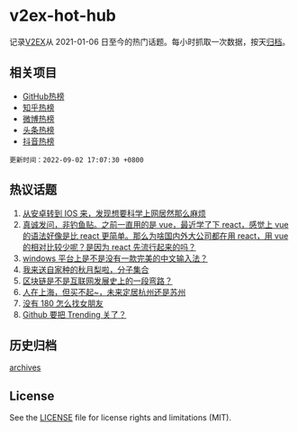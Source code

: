 # v2ex-hot-hub

 记录[V2EX](https://www.v2ex.com/)从 2021-01-06 日至今的热门话题。每小时抓取一次数据，按天[归档](archives)。
 
 ## 相关项目

- [GitHub热榜](https://github.com/snaildev/github-hot-hub)
- [知乎热榜](https://github.com/snaildev/zhihu-hot-hub)
- [微博热榜](https://github.com/snaildev/weibo-hot-hub)
- [头条热榜](https://github.com/snaildev/toutiao-hot-hub)
- [抖音热榜](https://github.com/snaildev/douyin-hot-hub)


 `更新时间：2022-09-02 17:07:30 +0800`

## 热议话题

1. [从安卓转到 IOS 来，发现想要科学上网居然那么麻烦](https://www.v2ex.com/t/877193)
1. [真诚发问，非钓鱼贴。之前一直用的是 vue，最近学了下 react，感觉上 vue 的语法好像是比 react 更简单。那么为啥国内外大公司都在用 react，用 vue 的相对比较少呢？是因为 react 先流行起来的吗？](https://www.v2ex.com/t/877148)
1. [windows 平台上是不是没有一款完美的中文输入法？](https://www.v2ex.com/t/877063)
1. [我来送自家种的秋月梨啦，分子集合](https://www.v2ex.com/t/877196)
1. [区块链是不是互联网发展史上的一段弯路？](https://www.v2ex.com/t/877137)
1. [人在上海，但买不起~，未来定居杭州还是苏州](https://www.v2ex.com/t/877066)
1. [没有 180 怎么找女朋友](https://www.v2ex.com/t/877128)
1. [Github 要把 Trending 关了？](https://www.v2ex.com/t/877153)

## 历史归档

[archives](archives)

## License

See the [LICENSE](LICENSE) file for license rights and limitations (MIT).
